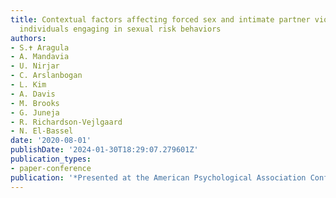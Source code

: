 ```yaml
---
title: Contextual factors affecting forced sex and intimate partner violence among
  individuals engaging in sexual risk behaviors
authors:
- S.✝ Aragula
- A. Mandavia
- U. Nirjar
- C. Arslanbogan
- L. Kim
- A. Davis
- M. Brooks
- G. Juneja
- R. Richardson-Vejlgaard
- N. El-Bassel
date: '2020-08-01'
publishDate: '2024-01-30T18:29:07.279601Z'
publication_types:
- paper-conference
publication: '*Presented at the American Psychological Association Conference*'
---
```

